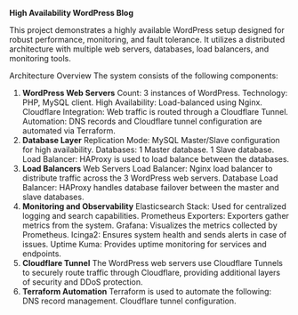 **High Availability WordPress Blog**

This project demonstrates a highly available WordPress setup designed for robust performance, monitoring, and fault tolerance. It utilizes a distributed architecture with multiple web servers, databases, load balancers, and monitoring tools.

Architecture Overview
The system consists of the following components:

1. **WordPress Web Servers**
Count: 3 instances of WordPress.
Technology: PHP, MySQL client.
High Availability: Load-balanced using Nginx.
Cloudflare Integration: Web traffic is routed through a Cloudflare Tunnel.
Automation: DNS records and Cloudflare tunnel configuration are automated via Terraform.
2. **Database Layer**
Replication Mode: MySQL Master/Slave configuration for high availability.
Databases:
1 Master database.
1 Slave database.
Load Balancer: HAProxy is used to load balance between the databases.
3. **Load Balancers**
Web Servers Load Balancer: Nginx load balancer to distribute traffic across the 3 WordPress web servers.
Database Load Balancer: HAProxy handles database failover between the master and slave databases.
4. **Monitoring and Observability**
Elasticsearch Stack: Used for centralized logging and search capabilities.
Prometheus Exporters: Exporters gather metrics from the system.
Grafana: Visualizes the metrics collected by Prometheus.
Icinga2: Ensures system health and sends alerts in case of issues.
Uptime Kuma: Provides uptime monitoring for services and endpoints.
5. **Cloudflare Tunnel**
The WordPress web servers use Cloudflare Tunnels to securely route traffic through Cloudflare, providing additional layers of security and DDoS protection.
6. **Terraform Automation**
Terraform is used to automate the following:
DNS record management.
Cloudflare tunnel configuration.
